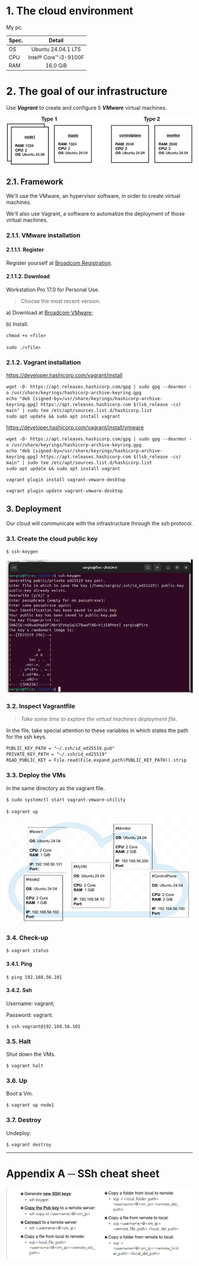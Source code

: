 # 1. The cloud environment
My pc.

| Spec. |        Detail         |
| :---  |        :---:          |
| OS    | Ubuntu 24.04.1 LTS    |
| CPU   | Intel® Core™ i3-9100F |
| RAM   | 16.0 GiB              |


# 2. The goal of our infrastructure
Use ***Vagrant*** to create and configure 5 ***VMware*** virtual machines.

![](assets/media/diagrams/goal_0.png)

## 2.1. Framework
We'll use the VMware, an hypervisor software, in order to create virtual machines.

We'll also use Vagrant, a software to automatize the deployment of those virtual machines.

### 2.1.1. VMware installation

#### 2.1.1.1. Register
Register yourself at [Broadcom Registration](https://profile.broadcom.com/web/registration).

#### 2.1.1.2. Download
Workstation Pro 17.0 for Personal Use.
> Choose the most recent version.

a) Download at [Broadcom VMware](https://support.broadcom.com/group/ecx/productdownloads?subfamily=VMware+Workstation+Pro);

b) Install.

```
chmod +x <file>

sudo ./<file>
```


### 2.1.2. Vagrant installation
https://developer.hashicorp.com/vagrant/install
```
wget -O- https://apt.releases.hashicorp.com/gpg | sudo gpg --dearmor -o /usr/share/keyrings/hashicorp-archive-keyring.gpg
echo "deb [signed-by=/usr/share/keyrings/hashicorp-archive-keyring.gpg] https://apt.releases.hashicorp.com $(lsb_release -cs) main" | sudo tee /etc/apt/sources.list.d/hashicorp.list
sudo apt update && sudo apt install vagrant
```

https://developer.hashicorp.com/vagrant/install/vmware
```
wget -O- https://apt.releases.hashicorp.com/gpg | sudo gpg --dearmor -o /usr/share/keyrings/hashicorp-archive-keyring.gpg
echo "deb [signed-by=/usr/share/keyrings/hashicorp-archive-keyring.gpg] https://apt.releases.hashicorp.com $(lsb_release -cs) main" | sudo tee /etc/apt/sources.list.d/hashicorp.list
sudo apt update && sudo apt install vagrant
```

```
vagrant plugin install vagrant-vmware-desktop
```
```
vagrant plugin update vagrant-vmware-desktop
```


## 3. Deployment
Our cloud will communicate with the infrastructure through the ssh protocol.

### 3.1. Create the cloud public key
```
$ ssh-keygen
```

<img src=assets/media/showcase/ssh_key.png width=720>

### 3.2. Inspect Vagrantfile
> *Take some time to explore the virtual machines deployment file.*

In the file, take special attention to these variables in which states the path for the ssh keys.
```
PUBLIC_KEY_PATH = "~/.ssh/id_ed25519.pub"
PRIVATE_KEY_PATH = "~/.ssh/id_ed25519"
READ_PUBLIC_KEY = File.read(File.expand_path(PUBLIC_KEY_PATH)).strip
```

### 3.3. Deploy the VMs
In the same directory as the vagrant file.

```
$ sudo systemctl start vagrant-vmware-utility

$ vagrant up
```

<img src="media/diagrams/infrastructure1.png">

### 3.4. Check-up
```
$ vagrant status
```

#### 3.4.1. Ping
```
$ ping 192.168.56.101
```

#### 3.4.2. Ssh
Username: vagrant;

Password: vagrant.

```
$ ssh vagrant@192.168.56.101
```

### 3.5. Halt
Shut down the VMs.
```
$ vagrant halt
```
### 3.6. Up
Boot a Vm.

```
$ vagrant up node1
```
### 3.7. Destroy
Undeploy.
```
$ vagrant destroy
```

<hr>

# Appendix A ─ SSh cheat sheet
<img src="assets/media/ssh_cheatsheet2.png">
